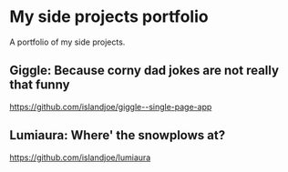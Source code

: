 
# My side projects portfolio
A portfolio of my side projects.

## Giggle: Because corny dad jokes are not really that funny

https://github.com/islandjoe/giggle--single-page-app

## Lumiaura: Where' the snowplows at?

https://github.com/islandjoe/lumiaura

